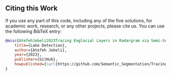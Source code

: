## Citing this Work
If you use any part of this code, including any of the five solutions, for academic work, research, or any other projects, please cite us. You can use the following BibTeX entry:

```BibTeX
@misc{AtefehJebeli2023Tracing Englacial Layers in Radargram via Semi-Supervised Method,
    title={Lake Detection},
    author={Atefeh Jebeli},
    year={2023},
    publisher={GitHub},
    howpublished={\url{https://github.com/Semantic_Segmentation/Tracing Englacial Layers in Radargram via Semi-Supervised Method}}
}
